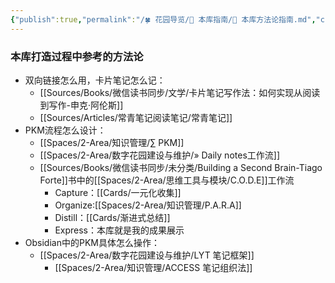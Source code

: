 ```yaml
---
{"publish":true,"permalink":"/🍀 花园导览/🧰 本库指南/🍫 本库方法论指南.md","created":"2022-08-21","modified":"2023-03-14","cssclasses":""}
---
```


### 本库打造过程中参考的方法论

- 双向链接怎么用，卡片笔记怎么记：
	- [[Sources/Books/微信读书同步/文学/卡片笔记写作法：如何实现从阅读到写作-申克·阿伦斯]]
	- [[Sources/Articles/常青笔记阅读笔记/常青笔记]]
- PKM流程怎么设计：
	- [[Spaces/2-Area/知识管理/∑ PKM]]
	- [[Spaces/2-Area/数字花园建设与维护/» Daily notes工作流]]
	- [[Sources/Books/微信读书同步/未分类/Building a Second Brain-Tiago Forte]]书中的[[Spaces/2-Area/思维工具与模块/C.O.D.E]]工作流
		- Capture：[[Cards/一元化收集]]
		- Organize:[[Spaces/2-Area/知识管理/P.A.R.A]]
		- Distill：[[Cards/渐进式总结]]
		- Express：本库就是我的成果展示
- Obsidian中的PKM具体怎么操作：
	- [[Spaces/2-Area/数字花园建设与维护/LYT 笔记框架]]
		- [[Spaces/2-Area/知识管理/ACCESS 笔记组织法]]